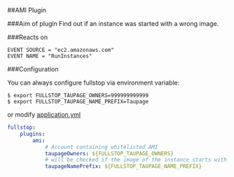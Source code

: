 ##AMI Plugin

###Aim of plugin
Find out if an instance was started with a wrong image.

###Reacts on

```
EVENT SOURCE = "ec2.amazonaws.com"
EVENT NAME = "RunInstances"
```

###Configuration

You can always configure fullstop via environment variable:


    $ export FULLSTOP_TAUPAGE_OWNERS=999999999999
    $ export FULLSTOP_TAUPAGE_NAME_PREFIX=Taupage


or modify [application.yml](../../fullstop/src/main/resources/config/application.yml)

```yml
fullstop:
    plugins:
        ami:
            # Account containing whitelisted AMI
            taupageOwners: ${FULLSTOP_TAUPAGE_OWNERS}
            # will be checked if the image of the instance starts with this name
            taupageNamePrefix: ${FULLSTOP_TAUPAGE_NAME_PREFIX}
```
